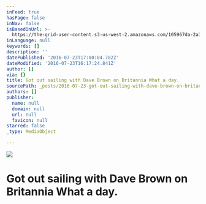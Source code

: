 ```yaml
---
inFeed: true
hasPage: false
inNav: false
isBasedOnUrl: >-
  https://the-grid-user-content.s3-us-west-2.amazonaws.com/105967da-2a13-45ef-bb5b-8b3421317805.jpg
inLanguage: null
keywords: []
description: ''
datePublished: '2016-07-23T17:00:04.782Z'
dateModified: '2016-07-23T16:17:24.841Z'
author: []
via: {}
title: Got out sailing with Dave Brown on Britannia What a day.
sourcePath: _posts/2016-07-23-got-out-sailing-with-dave-brown-on-britania-whats-day.md
authors: []
publisher:
  name: null
  domain: null
  url: null
  favicon: null
starred: false
_type: MediaObject

---
```

![](https://the-grid-user-content.s3-us-west-2.amazonaws.com/105967da-2a13-45ef-bb5b-8b3421317805.jpg)

# Got out sailing with Dave Brown on Britannia What a day.